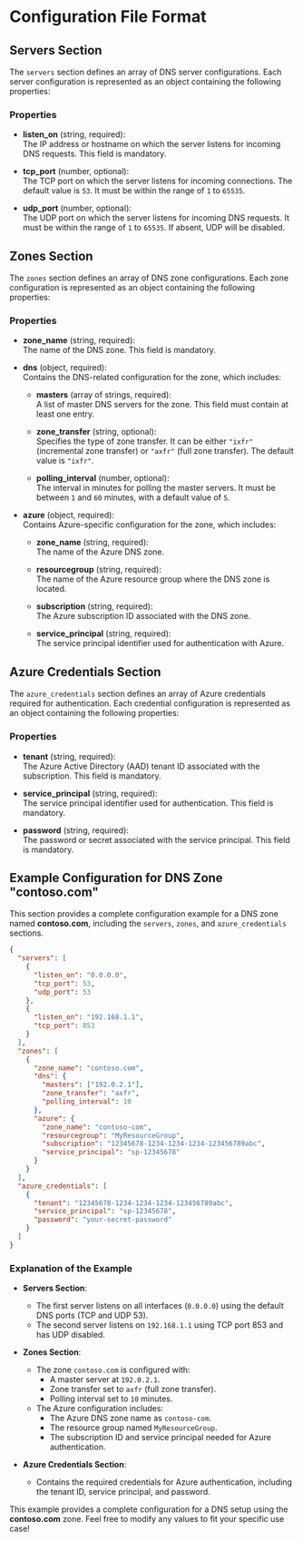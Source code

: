 # Configuration File Format

## Servers Section

The `servers` section defines an array of DNS server configurations. Each server configuration is represented as an object containing the following properties:

### Properties

- **listen_on** (string, required):  
  The IP address or hostname on which the server listens for incoming DNS requests. This field is mandatory.

- **tcp_port** (number, optional):  
  The TCP port on which the server listens for incoming connections. The default value is `53`. It must be within the range of `1` to `65535`.

- **udp_port** (number, optional):  
  The UDP port on which the server listens for incoming DNS requests. It must be within the range of `1` to `65535`. If absent, UDP will be disabled.

## Zones Section

The `zones` section defines an array of DNS zone configurations. Each zone configuration is represented as an object containing the following properties:

### Properties

- **zone_name** (string, required):  
  The name of the DNS zone. This field is mandatory.

- **dns** (object, required):  
  Contains the DNS-related configuration for the zone, which includes:

  - **masters** (array of strings, required):  
    A list of master DNS servers for the zone. This field must contain at least one entry.

  - **zone_transfer** (string, optional):  
    Specifies the type of zone transfer. It can be either `"ixfr"` (incremental zone transfer) or `"axfr"` (full zone transfer). The default value is `"ixfr"`.

  - **polling_interval** (number, optional):  
    The interval in minutes for polling the master servers. It must be between `1` and `60` minutes, with a default value of `5`.

- **azure** (object, required):  
  Contains Azure-specific configuration for the zone, which includes:

  - **zone_name** (string, required):  
    The name of the Azure DNS zone.

  - **resourcegroup** (string, required):  
    The name of the Azure resource group where the DNS zone is located.

  - **subscription** (string, required):  
    The Azure subscription ID associated with the DNS zone.

  - **service_principal** (string, required):  
    The service principal identifier used for authentication with Azure.

## Azure Credentials Section

The `azure_credentials` section defines an array of Azure credentials required for authentication. Each credential configuration is represented as an object containing the following properties:

### Properties

- **tenant** (string, required):  
  The Azure Active Directory (AAD) tenant ID associated with the subscription. This field is mandatory.

- **service_principal** (string, required):  
  The service principal identifier used for authentication. This field is mandatory.

- **password** (string, required):  
  The password or secret associated with the service principal. This field is mandatory.

## Example Configuration for DNS Zone "contoso.com"

This section provides a complete configuration example for a DNS zone named **contoso.com**, including the `servers`, `zones`, and `azure_credentials` sections.

```json
{
  "servers": [
    {
      "listen_on": "0.0.0.0",
      "tcp_port": 53,
      "udp_port": 53
    },
    {
      "listen_on": "192.168.1.1",
      "tcp_port": 853
    }
  ],
  "zones": [
    {
      "zone_name": "contoso.com",
      "dns": {
        "masters": ["192.0.2.1"],
        "zone_transfer": "axfr",
        "polling_interval": 10
      },
      "azure": {
        "zone_name": "contoso-com",
        "resourcegroup": "MyResourceGroup",
        "subscription": "12345678-1234-1234-1234-123456789abc",
        "service_principal": "sp-12345678"
      }
    }
  ],
  "azure_credentials": [
    {
      "tenant": "12345678-1234-1234-1234-123456789abc",
      "service_principal": "sp-12345678",
      "password": "your-secret-password"
    }
  ]
}
```

### Explanation of the Example

- **Servers Section**:  
  - The first server listens on all interfaces (`0.0.0.0`) using the default DNS ports (TCP and UDP 53).
  - The second server listens on `192.168.1.1` using TCP port 853 and has UDP disabled.

- **Zones Section**:  
  - The zone `contoso.com` is configured with:
    - A master server at `192.0.2.1`.
    - Zone transfer set to `axfr` (full zone transfer).
    - Polling interval set to `10` minutes.
  - The Azure configuration includes:
    - The Azure DNS zone name as `contoso-com`.
    - The resource group named `MyResourceGroup`.
    - The subscription ID and service principal needed for Azure authentication.

- **Azure Credentials Section**:  
  - Contains the required credentials for Azure authentication, including the tenant ID, service principal, and password.

This example provides a complete configuration for a DNS setup using the **contoso.com** zone. Feel free to modify any values to fit your specific use case!

